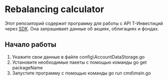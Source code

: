 # Rebalancing calculator

Этот репозиторий содержит программу для работы с API Т-Инвестиций через [SDK](https://github.com/ssummers02/invest-api-go-sdk). Она запрашивает данные об акциях, облигациях и фондах.

## Начало работы

1. Укажите свои данные в файле config\AccountDataStorage.go
2. Установите необходимые пакеты с помощью команды go get packageName
3. Запустите программу с помощью команды go run cmd\main.go
